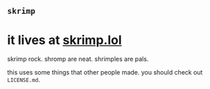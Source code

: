 ## `skrimp`


# it lives at [skrimp.lol](https://skrimp.lol)

skrimp rock. shromp are neat. shrimples are pals.

this uses some things that other people made. you should check out `LICENSE.md`.
